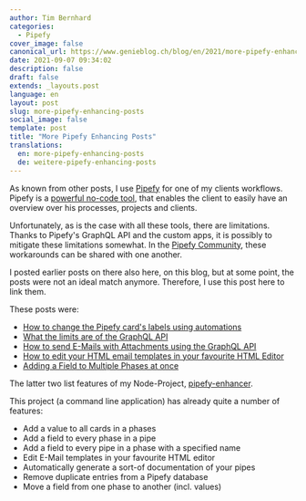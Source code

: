 ```yaml
---
author: Tim Bernhard
categories:
  - Pipefy
cover_image: false
canonical_url: https://www.genieblog.ch/blog/en/2021/more-pipefy-enhancing-posts
date: 2021-09-07 09:34:02
description: false
draft: false
extends: _layouts.post
language: en
layout: post
slug: more-pipefy-enhancing-posts
social_image: false
template: post
title: "More Pipefy Enhancing Posts"
translations:
  en: more-pipefy-enhancing-posts
  de: weitere-pipefy-enhancing-posts
---
```


As known from other posts, I use [Pipefy](https://app.pipefy.com/) for one of my clients workflows.
Pipefy is a [powerful no-code tool](https://www.g2.com/products/pipefy/reviews/pipefy-review-4774554), that enables the client to easily have an overview over his processes, projects and clients.

Unfortunately, as is the case with all these tools, there are limitations.
Thanks to Pipefy's GraphQL API and the custom apps, it is possibly to mitigate these limitations somewhat.
In the [Pipefy Community](https://community.pipefy.com/), these workarounds can be shared with one another.

I posted earlier posts on there also here, on this blog, but at some point, the posts were not an ideal match anymore.
Therefore, I use this post here to link them.

These posts were:

- [How to change the Pipefy card's labels using automations](https://community.pipefy.com/tips-and-inspiration-45/how-to-change-labels-using-automations-1114)
- [What the limits are of the GraphQL API](https://community.pipefy.com/customs-apps-integrations-75/what-are-the-graphql-api-limits-958)
- [How to send E-Mails with Attachments using the GraphQL API](https://community.pipefy.com/ask-a-question-78/how-do-i-use-an-api-uploaded-file-as-an-e-mail-attachment-using-the-api-983)
- [How to edit your HTML email templates in your favourite HTML Editor](https://community.pipefy.com/tips-and-inspiration-45/how-to-edit-your-html-email-templates-in-your-favourite-html-editor-929)
- [Adding a Field to Multiple Phases at once](https://community.pipefy.com/tips-and-inspiration-45/adding-a-field-to-multiple-phases-at-once-939)

The latter two list features of my Node-Project, [pipefy-enhancer](https://github.com/GenieTim/PipefyEnhancer).

This project (a command line application) has already quite a number of features:

- Add a value to all cards in a phases
- Add a field to every phase in a pipe
- Add a field to every pipe in a phase with a specified name
- Edit E-Mail templates in your favourite HTML editor
- Automatically generate a sort-of documentation of your pipes
- Remove duplicate entries from a Pipefy database
- Move a field from one phase to another (incl. values)
